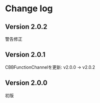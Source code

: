 # Change log

## Version 2.0.2
警告修正

## Version 2.0.1
CBBFunctionChannelを更新: v2.0.0 -> v2.0.2

## Version 2.0.0
初版
